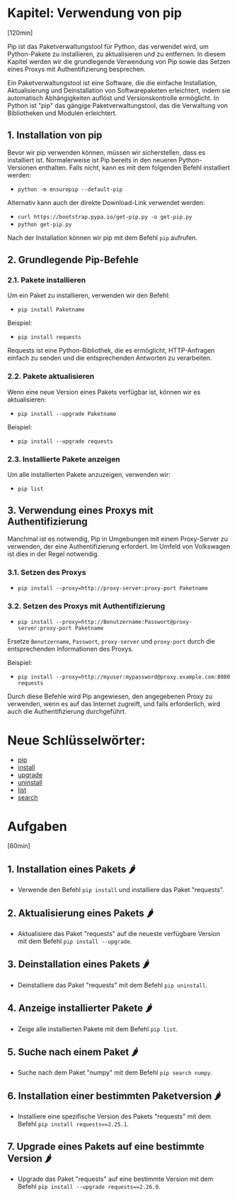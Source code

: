 # Kapitel: Verwendung von pip
[120min]

Pip ist das Paketverwaltungstool für Python, das verwendet wird, um Python-Pakete zu installieren, zu aktualisieren und zu entfernen. In diesem Kapitel werden wir die grundlegende Verwendung von Pip sowie das Setzen eines Proxys mit Authentifizierung besprechen.

Ein Paketverwaltungstool ist eine Software, die die einfache Installation, Aktualisierung und Deinstallation von Softwarepaketen erleichtert, indem sie automatisch Abhängigkeiten auflöst und Versionskontrolle ermöglicht. In Python ist "pip" das gängige Paketverwaltungstool, das die Verwaltung von Bibliotheken und Modulen erleichtert.

## 1. Installation von pip

Bevor wir pip verwenden können, müssen wir sicherstellen, dass es installiert ist. Normalerweise ist Pip bereits in den neueren Python-Versionen enthalten. Falls nicht, kann es mit dem folgenden Befehl installiert werden:

- `python -m ensurepip --default-pip`

Alternativ kann auch der direkte Download-Link verwendet werden:

- `curl https://bootstrap.pypa.io/get-pip.py -o get-pip.py`
- `python get-pip.py`

Nach der Installation können wir pip mit dem Befehl `pip` aufrufen.

## 2. Grundlegende Pip-Befehle

### 2.1. Pakete installieren

Um ein Paket zu installieren, verwenden wir den Befehl:

- `pip install Paketname`

Beispiel:

- `pip install requests`

Requests ist eine Python-Bibliothek, die es ermöglicht, HTTP-Anfragen einfach zu senden und die entsprechenden Antworten zu verarbeiten.

### 2.2. Pakete aktualisieren

Wenn eine neue Version eines Pakets verfügbar ist, können wir es aktualisieren:

- `pip install --upgrade Paketname`

Beispiel:

- `pip install --upgrade requests`

### 2.3. Installierte Pakete anzeigen

Um alle installierten Pakete anzuzeigen, verwenden wir:

- `pip list`

## 3. Verwendung eines Proxys mit Authentifizierung

Manchmal ist es notwendig, Pip in Umgebungen mit einem Proxy-Server zu verwenden, der eine Authentifizierung erfordert. Im Umfeld von Volkswagen ist dies in der Regel notwendig.

### 3.1. Setzen des Proxys

- `pip install --proxy=http://proxy-server:proxy-port Paketname`

### 3.2. Setzen des Proxys mit Authentifizierung

- `pip install --proxy=http://Benutzername:Passwort@proxy-server:proxy-port Paketname`

Ersetze `Benutzername`, `Passwort`, `proxy-server` und `proxy-port` durch die entsprechenden Informationen des Proxys.

Beispiel:

- `pip install --proxy=http://myuser:mypassword@proxy.example.com:8080 requests`

Durch diese Befehle wird Pip angewiesen, den angegebenen Proxy zu verwenden, wenn es auf das Internet zugreift, und falls erforderlich, wird auch die Authentifizierung durchgeführt.

# Neue Schlüsselwörter:

- [pip](https://pip.pypa.io/en/stable/)
- [install](https://pip.pypa.io/en/stable/cli/pip_install/)
- [upgrade](https://pip.pypa.io/en/stable/cli/pip_install/#upgrading-packages)
- [uninstall](https://pip.pypa.io/en/stable/cli/pip_uninstall/)
- [list](https://pip.pypa.io/en/stable/cli/pip_list/)
- [search](https://pip.pypa.io/en/stable/cli/pip_search/)

# Aufgaben
[60min]

## 1. Installation eines Pakets 🌶️
   - Verwende den Befehl `pip install` und installiere das Paket "requests".

## 2. Aktualisierung eines Pakets 🌶️
   - Aktualisiere das Paket "requests" auf die neueste verfügbare Version mit dem Befehl `pip install --upgrade`.

## 3. Deinstallation eines Pakets 🌶️
   - Deinstalliere das Paket "requests" mit dem Befehl `pip uninstall`.

## 4. Anzeige installierter Pakete 🌶️
   - Zeige alle installierten Pakete mit dem Befehl `pip list`.

## 5. Suche nach einem Paket 🌶️
   - Suche nach dem Paket "numpy" mit dem Befehl `pip search numpy`.

## 6. Installation einer bestimmten Paketversion 🌶️
   - Installiere eine spezifische Version des Pakets "requests" mit dem Befehl `pip install requests==2.25.1`.

## 7. Upgrade eines Pakets auf eine bestimmte Version 🌶️
   - Upgrade das Paket "requests" auf eine bestimmte Version mit dem Befehl `pip install --upgrade requests==2.26.0`.
